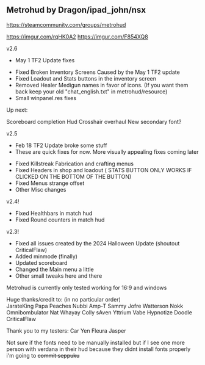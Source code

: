 
## Metrohud by Dragon/ipad_john/nsx

https://steamcommunity.com/groups/metrohud


https://imgur.com/rqHK0A2
https://imgur.com/F854XQ8


v2.6 
* May 1 TF2 Update fixes 
- Fixed Broken Inventory Screens Caused by the May 1 TF2 update 
- Fixed Loadout and Stats buttons in the inventory screen
- Removed Healer Medigun names in favor of icons. (If you want them back keep your old "chat_english.txt" in metrohud/resource)
- Small winpanel.res fixes 

Up next: 

Scoreboard completion
Hud Crosshair overhaul 
New secondary font?


v2.5  
* Feb 18 TF2 Update broke some stuff
* These are quick fixes for now. More visually appealing fixes coming later 
- Fixed Killstreak Fabrication and crafting menus 
- Fixed Headers in shop and loadout ( STATS BUTTON ONLY WORKS IF CLICKED ON THE BOTTOM OF THE BUTTON)
- Fixed Menus strange offset 
- Other Misc changes 


v2.4! 
- Fixed Healthbars in match hud 
- Fixed Round counters in match hud 

v2.3! 
- Fixed all issues created by the 2024 Halloween Update (shoutout CriticalFlaw)
- Added minmode (finally)
- Updated scoreboard 
- Changed the Main menu a little 
- Other small tweaks here and there 



Metrohud is currently only tested working for 16:9 and windows




Huge thanks/credit to: (in no particular order)  
JarateKing
Papa Peaches
Nubbi
Amp-T
Sammy
Jofre
Watterson 
Nokk
Omnibombulator
Nat
Whayay
Colly
sAven
Yttrium
Vabe
Hypnotize
Doodle
CriticalFlaw


Thank you to my testers: 
Car
Yen
Fleura 
Jasper 


Not sure if the fonts need to be manually installed but if I 
see one more person with verdana in their hud because 
they didnt install fonts properly i'm going to <del> commit seppuku </del>


